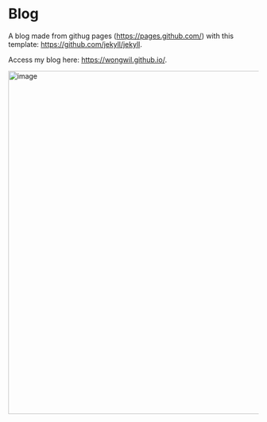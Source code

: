 # Blog

A blog made from githug pages (https://pages.github.com/) with this template: https://github.com/jekyll/jekyll.

Access my blog here: https://wongwil.github.io/.

<img width="691" alt="image" src="https://github.com/wongwil/wongwil.github.io/assets/11984597/544df309-a29c-4a17-b7d1-7e1e6e069495">
